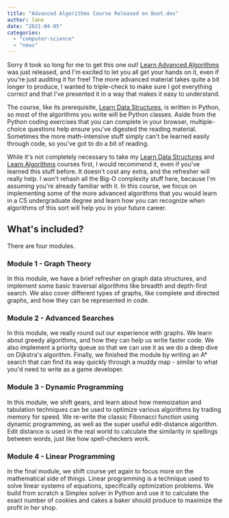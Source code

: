 ```yaml
---
title: "Advanced Algorithms Course Released on Boot.dev"
author: lane
date: "2021-04-05"
categories:
  - "computer-science"
  - "news"
---
```


Sorry it took so long for me to get this one out! [Learn Advanced Algorithms](https://www.boot.dev/courses/learn-algorithms-2-python) was just released, and I'm excited to let you all get your hands on it, even if you're just auditing it for free! The more advanced material takes quite a bit longer to produce, I wanted to triple-check to make sure I got everything correct and that I've presented it in a way that makes it easy to understand.

The course, like its prerequisite, [Learn Data Structures](https://www.boot.dev/courses/learn-data-structures-python), is written in Python, so most of the algorithms you write will be Python classes. Aside from the Python coding exercises that you can complete in your browser, multiple-choice questions help ensure you've digested the reading material. Sometimes the more math-intensive stuff simply can't be learned easily through code, so you've got to do a bit of reading.

While it's not completely necessary to take my [Learn Data Structures](https://www.boot.dev/courses/learn-data-structures-python) and [Learn Algorithms](https://www.boot.dev/courses/learn-algorithms-python) courses first, I would recommend it, even if you've learned this stuff before. It doesn't cost any extra, and the refresher will really help. I won't rehash all the Big-O complexity stuff here, because I'm assuming you're already familiar with it. In this course, we focus on implementing some of the more advanced algorithms that you would learn in a CS undergraduate degree and learn how you can recognize when algorithms of this sort will help you in your future career.

## What's included?

There are four modules.

### Module 1 - Graph Theory

In this module, we have a brief refresher on graph data structures, and implement some basic traversal algorithms like breadth and depth-first search. We also cover different types of graphs, like complete and directed graphs, and how they can be represented in code.

### Module 2 - Advanced Searches

In this module, we really round out our experience with graphs. We learn about greedy algorithms, and how they can help us write faster code. We also implement a priority queue so that we can use it as we do a deep dive on Dijkstra's algorithm. Finally, we finished the module by writing an A\* search that can find its way quickly through a muddy map - similar to what you'd need to write as a game developer.

### Module 3 - Dynamic Programming

In this module, we shift gears, and learn about how memoization and tabulation techniques can be used to optimize various algorithms by trading memory for speed. We re-write the classic Fibonacci function using dynamic programming, as well as the super useful edit-distance algorithm. Edit distance is used in the real world to calculate the similarity in spellings between words, just like how spell-checkers work.

### Module 4 - Linear Programming

In the final module, we shift course yet again to focus more on the mathematical side of things. Linear programming is a technique used to solve linear systems of equations, specifically optimization problems. We build from scratch a Simplex solver in Python and use it to calculate the exact number of cookies and cakes a baker should produce to maximize the profit in her shop.
